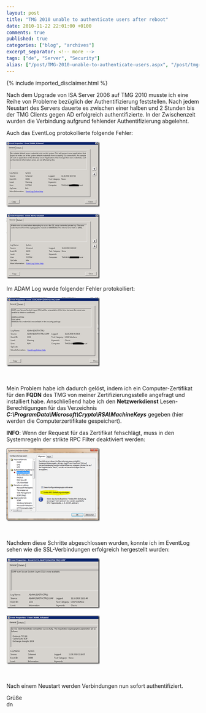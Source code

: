 ```yaml
---
layout: post
title: "TMG 2010 unable to authenticate users after reboot"
date: 2010-11-22 22:01:00 +0100
comments: true
published: true
categories: ["blog", "archives"]
excerpt_separator: <!-- more -->
tags: ["de", "Server", "Security"]
alias: ["/post/TMG-2010-unable-to-authenticate-users.aspx", "/post/tmg-2010-unable-to-authenticate-users.aspx"]
---
```

<!-- more -->
{% include imported_disclaimer.html %}
<p>Nach dem Upgrade von ISA Server 2006 auf TMG 2010 musste ich eine Reihe von Probleme bez&uuml;glich der Authentifizierung feststellen. Nach jedem Neustart des Servers dauerte es zwischen einer halben und 2 Stunden bis der TMG Clients gegen AD erfolgreich authentifizierte. In der Zwischenzeit wurden die Verbindung aufgrund fehlender Authentifizierung abgelehnt.</p>
<p>Auch das EventLog protokollierte folgende Fehler:</p>
<p><a href="/assets/image_286.png"><img style="background-image: none; padding-left: 0px; padding-right: 0px; display: inline; padding-top: 0px; border: 0px;" title="image" src="/assets/image_thumb_284.png" alt="image" width="244" height="171" border="0" /></a></p>
<p><a href="/assets/image_287.png"><img style="background-image: none; padding-left: 0px; padding-right: 0px; display: inline; padding-top: 0px; border: 0px;" title="image" src="/assets/image_thumb_285.png" alt="image" width="244" height="170" border="0" /></a></p>
<p>Im ADAM Log wurde folgender Fehler protokolliert:</p>
<p><a href="/assets/image_288.png"><img style="background-image: none; padding-left: 0px; padding-right: 0px; display: inline; padding-top: 0px; border: 0px;" title="image" src="/assets/image_thumb_286.png" alt="image" width="244" height="181" border="0" /></a></p>
<p>&nbsp;</p>
<p>Mein Problem habe ich dadurch gel&ouml;st, indem ich ein Computer-Zertifikat f&uuml;r den <strong>FQDN</strong> des TMG von meiner Zertifizierungsstelle angefragt und installiert habe. Anschlie&szlig;end habe ich den <strong>Netzwerkdienst</strong> Lesen-Berechtigungen f&uuml;r das Verzeichnis <strong><em>C:\ProgramData\Microsoft\Crypto\RSA\MachineKeys</em></strong> gegeben (hier werden die Computerzertifikate gespeichert).</p>
<p><strong>INFO</strong>: Wenn der Request f&uuml;r das Zertifikat fehschl&auml;gt, muss in den Systemregeln der strikte RPC Filter deaktiviert werden:</p>
<p><a href="/assets/image_289.png"><img style="background-image: none; padding-left: 0px; padding-right: 0px; display: inline; padding-top: 0px; border: 0px;" title="image" src="/assets/image_thumb_287.png" alt="image" width="244" height="191" border="0" /></a></p>
<p>&nbsp;</p>
<p>Nachdem diese Schritte abgeschlossen wurden, konnte ich im EventLog sehen wie die SSL-Verbindungen erfolgreich hergestellt wurden:</p>
<p><a href="/assets/image_290.png"><img style="background-image: none; padding-left: 0px; padding-right: 0px; display: inline; padding-top: 0px; border: 0px;" title="image" src="/assets/image_thumb_288.png" alt="image" width="244" height="132" border="0" /></a></p>
<p><a href="/assets/image_291.png"><img style="background-image: none; padding-left: 0px; padding-right: 0px; display: inline; padding-top: 0px; border: 0px;" title="image" src="/assets/image_thumb_289.png" alt="image" width="244" height="128" border="0" /></a></p>
<p>&nbsp;</p>
<p>Nach einem Neustart werden Verbindungen nun sofort authentifiziert.</p>
<p>Gr&uuml;&szlig;e <br />dn</p>

